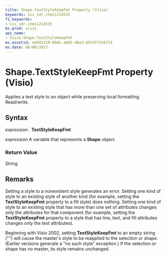```yaml
---
title: Shape.TextStyleKeepFmt Property (Visio)
keywords: vis_sdr.chm11214535
f1_keywords:
- vis_sdr.chm11214535
ms.prod: visio
api_name:
- Visio.Shape.TextStyleKeepFmt
ms.assetid: add41319-8b81-a803-46e2-697df37eb731
ms.date: 06/08/2017
---
```



# Shape.TextStyleKeepFmt Property (Visio)

Applies a text style to an object while preserving local formatting. Read/write.


## Syntax

 _expression_ . **TextStyleKeepFmt**

 _expression_ A variable that represents a **Shape** object.


### Return Value

String


## Remarks

Setting a style to a nonexistent style generates an error. Setting one kind of style to an existing style of another kind (for example, setting the **TextStyleKeepFmt** property to a fill style) does nothing. Setting one kind of style to an existing style that has more than one set of attributes changes only the attributes for that component (for example, setting the **TextStyleKeepFmt** property to a style that has line, text, and fill attributes changes only the text attributes).

Beginning with Visio 2002, setting **TextStyleKeepFmt** to an empty string ("") will cause the master's style to be reapplied to the selection or shape. (Earlier versions generate a "no such style" exception.) If the selection or shape has no master, its style remains unchanged.


